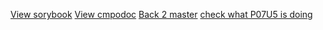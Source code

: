 [View sorybook](https://steflen.github.io/oh-my-repo/docs/index.html)
[View cmpodoc](https://steflen.github.io/oh-my-repo/storybook/index.html)
[Back 2 master](https://github.com/steflen/oh-my-repo)
[check what P07U5 is doing](https://twitter.com/potus)
